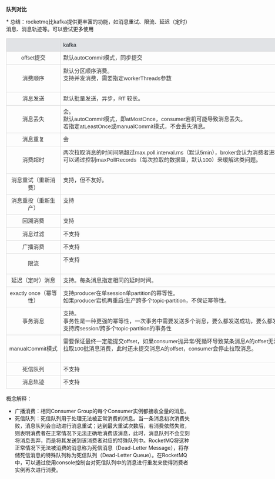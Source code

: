  **队列对比** 

\* 总结：rocketmq比kafka提供更丰富的功能，如消息重试、限流、延迟（定时）消息、消息轨迹等。可以尝试更多使用

<table style="border:none;border-collapse:collapse;width:1553px"><colgroup><col width="0.32*"><col width="0.32*"><col width="0.32*"></colgroup><tbody><tr style="height:0px"><td style="border-left:solid #d8d8d8 1px;border-right:solid #d8d8d8 1px;border-bottom:solid #d8d8d8 1px;border-top:solid #d8d8d8 1px;vertical-align:top;background-color:#e1e3e6;padding:7px 7px 7px 7px"><br></td><td style="border-left:solid #d8d8d8 1px;border-right:solid #d8d8d8 1px;border-bottom:solid #d8d8d8 1px;border-top:solid #d8d8d8 1px;vertical-align:top;background-color:#e1e3e6;padding:7px 7px 7px 7px"><p dir="ltr" toggle="0" blockstyle="" ""="" style="line-height:1.35;margin-top:0pt;margin-bottom:0pt;"><span style="font-size:15px;font-family:Arial,'Microsoft YaHei','微软雅黑','黑体',Heiti,sans-serif,SimSun,'宋体',serif;color:#1f2329;background-color:transparent;font-weight:normal;font-style:normal;font-variant:normal;text-decoration:none;vertical-align:baseline;white-space:pre-wrap;">kafka</span></p></td><td style="border-left:solid #d8d8d8 1px;border-right:solid #d8d8d8 1px;border-bottom:solid #d8d8d8 1px;border-top:solid #d8d8d8 1px;vertical-align:top;background-color:#e1e3e6;padding:7px 7px 7px 7px"><p dir="ltr" toggle="0" blockstyle="" ""="" style="line-height:1.35;margin-top:0pt;margin-bottom:0pt;"><span style="font-size:15px;font-family:Arial,'Microsoft YaHei','微软雅黑','黑体',Heiti,sans-serif,SimSun,'宋体',serif;color:#1f2329;background-color:transparent;font-weight:normal;font-style:normal;font-variant:normal;text-decoration:none;vertical-align:baseline;white-space:pre-wrap;">rocketmq</span></p></td></tr><tr style="height:0px"><td style="border-left:solid #d8d8d8 1px;border-right:solid #d8d8d8 1px;border-bottom:solid #d8d8d8 1px;border-top:solid #d8d8d8 1px;vertical-align:middle;padding:7px 7px 7px 7px"><p dir="ltr" toggle="0" blockstyle="" ""="" style="line-height:1.35;margin-top:0pt;margin-bottom:0pt;text-align: center;"><span style="font-size:15px;font-family:Arial,'Microsoft YaHei','微软雅黑','黑体',Heiti,sans-serif,SimSun,'宋体',serif;color:#333333;background-color:transparent;font-weight:normal;font-style:normal;font-variant:normal;text-decoration:none;vertical-align:baseline;white-space:pre-wrap;">offset提交</span></p></td><td style="border-left:solid #d8d8d8 1px;border-right:solid #d8d8d8 1px;border-bottom:solid #d8d8d8 1px;border-top:solid #d8d8d8 1px;vertical-align:top;padding:7px 7px 7px 7px"><p dir="ltr" toggle="0" blockstyle="" ""="" style="line-height:1.35;margin-top:0pt;margin-bottom:0pt;"><span style="font-size:15px;font-family:Arial,'Microsoft YaHei','微软雅黑','黑体',Heiti,sans-serif,SimSun,'宋体',serif;color:#333333;background-color:transparent;font-weight:normal;font-style:normal;font-variant:normal;text-decoration:none;vertical-align:baseline;white-space:pre-wrap;">默认autoCommit模式，同步提交</span></p></td><td style="border-left:solid #d8d8d8 1px;border-right:solid #d8d8d8 1px;border-bottom:solid #d8d8d8 1px;border-top:solid #d8d8d8 1px;vertical-align:top;padding:7px 7px 7px 7px"><p dir="ltr" toggle="0" blockstyle="" ""="" style="line-height:1.35;margin-top:0pt;margin-bottom:0pt;"><span style="font-size:15px;font-family:Arial,'Microsoft YaHei','微软雅黑','黑体',Heiti,sans-serif,SimSun,'宋体',serif;color:#333333;background-color:transparent;font-weight:normal;font-style:normal;font-variant:normal;text-decoration:none;vertical-align:baseline;white-space:pre-wrap;">默认manualCommit模式，异步提交</span></p></td></tr><tr style="height:0px"><td style="border-left:solid #d8d8d8 1px;border-right:solid #d8d8d8 1px;border-bottom:solid #d8d8d8 1px;border-top:solid #d8d8d8 1px;vertical-align:middle;padding:7px 7px 7px 7px"><p dir="ltr" toggle="0" blockstyle="" ""="" style="line-height:1.35;margin-top:0pt;margin-bottom:0pt;text-align: center;"><span style="font-size:15px;font-family:Arial,'Microsoft YaHei','微软雅黑','黑体',Heiti,sans-serif,SimSun,'宋体',serif;color:#333333;background-color:transparent;font-weight:normal;font-style:normal;font-variant:normal;text-decoration:none;vertical-align:baseline;white-space:pre-wrap;">消费顺序</span></p></td><td style="border-left:solid #d8d8d8 1px;border-right:solid #d8d8d8 1px;border-bottom:solid #d8d8d8 1px;border-top:solid #d8d8d8 1px;vertical-align:top;padding:7px 7px 7px 7px"><p dir="ltr" toggle="0" blockstyle="" ""="" style="line-height:1.35;margin-top:0pt;margin-bottom:0pt;"><span style="font-size:15px;font-family:Arial,'Microsoft YaHei','微软雅黑','黑体',Heiti,sans-serif,SimSun,'宋体',serif;color:#333333;background-color:transparent;font-weight:normal;font-style:normal;font-variant:normal;text-decoration:none;vertical-align:baseline;white-space:pre-wrap;">默认分区顺序消费。</span></p><p dir="ltr" toggle="0" blockstyle="" ""="" style="line-height:1.35;margin-top:0pt;margin-bottom:0pt;"><span style="font-size:15px;font-family:Arial,'Microsoft YaHei','微软雅黑','黑体',Heiti,sans-serif,SimSun,'宋体',serif;color:#333333;background-color:transparent;font-weight:normal;font-style:normal;font-variant:normal;text-decoration:none;vertical-align:baseline;white-space:pre-wrap;">支持并发消费，需要指定workerThreads参数</span></p></td><td style="border-left:solid #d8d8d8 1px;border-right:solid #d8d8d8 1px;border-bottom:solid #d8d8d8 1px;border-top:solid #d8d8d8 1px;vertical-align:top;padding:7px 7px 7px 7px"><p dir="ltr" toggle="0" blockstyle="" ""="" style="line-height:1.35;margin-top:0pt;margin-bottom:0pt;"><span style="font-size:15px;font-family:Arial,'Microsoft YaHei','微软雅黑','黑体',Heiti,sans-serif,SimSun,'宋体',serif;color:#333333;background-color:transparent;font-weight:normal;font-style:normal;font-variant:normal;text-decoration:none;vertical-align:baseline;white-space:pre-wrap;">默认并发消费。</span></p><p dir="ltr" toggle="0" blockstyle="" ""="" style="line-height:1.35;margin-top:0pt;margin-bottom:0pt;"><span style="font-size:15px;font-family:Arial,'Microsoft YaHei','微软雅黑','黑体',Heiti,sans-serif,SimSun,'宋体',serif;color:#333333;background-color:transparent;font-weight:normal;font-style:normal;font-variant:normal;text-decoration:none;vertical-align:baseline;white-space:pre-wrap;">支持分区顺序消费，需要指定ConsumeMode参数，如果消费失败会卡住后面消息（顺序消费不允许跳过，并发消费可以），以固定间隔不断重试消费这个消息。</span></p></td></tr><tr style="height:0px"><td style="border-left:solid #d8d8d8 1px;border-right:solid #d8d8d8 1px;border-bottom:solid #d8d8d8 1px;border-top:solid #d8d8d8 1px;vertical-align:middle;padding:7px 7px 7px 7px"><p dir="ltr" toggle="0" blockstyle="" ""="" style="line-height:1.35;margin-top:0pt;margin-bottom:0pt;text-align: center;"><span style="font-size:15px;font-family:Arial,'Microsoft YaHei','微软雅黑','黑体',Heiti,sans-serif,SimSun,'宋体',serif;color:#333333;background-color:transparent;font-weight:normal;font-style:normal;font-variant:normal;text-decoration:none;vertical-align:baseline;white-space:pre-wrap;">消息发送</span></p></td><td style="border-left:solid #d8d8d8 1px;border-right:solid #d8d8d8 1px;border-bottom:solid #d8d8d8 1px;border-top:solid #d8d8d8 1px;vertical-align:top;padding:7px 7px 7px 7px"><p dir="ltr" toggle="0" blockstyle="" ""="" style="line-height:1.35;margin-top:0pt;margin-bottom:0pt;"><span style="font-size:15px;font-family:Arial,'Microsoft YaHei','微软雅黑','黑体',Heiti,sans-serif,SimSun,'宋体',serif;color:#333333;background-color:transparent;font-weight:normal;font-style:normal;font-variant:normal;text-decoration:none;vertical-align:baseline;white-space:pre-wrap;">默认批量发送，异步，RT 较长。</span></p></td><td style="border-left:solid #d8d8d8 1px;border-right:solid #d8d8d8 1px;border-bottom:solid #d8d8d8 1px;border-top:solid #d8d8d8 1px;vertical-align:top;padding:7px 7px 7px 7px"><p dir="ltr" toggle="0" blockstyle="" ""="" style="line-height:1.35;margin-top:0pt;margin-bottom:0pt;"><span style="font-size:15px;font-family:Arial,'Microsoft YaHei','微软雅黑','黑体',Heiti,sans-serif,SimSun,'宋体',serif;color:#333333;background-color:transparent;font-weight:normal;font-style:normal;font-variant:normal;text-decoration:none;vertical-align:baseline;white-space:pre-wrap;">默认单条发送，同步，RT 2ms。</span></p></td></tr><tr style="height:0px"><td style="border-left:solid #d8d8d8 1px;border-right:solid #d8d8d8 1px;border-bottom:solid #d8d8d8 1px;border-top:solid #d8d8d8 1px;vertical-align:middle;padding:7px 7px 7px 7px"><p dir="ltr" toggle="0" blockstyle="" ""="" style="line-height:1.35;margin-top:0pt;margin-bottom:0pt;text-align: center;"><span style="font-size:15px;font-family:Arial,'Microsoft YaHei','微软雅黑','黑体',Heiti,sans-serif,SimSun,'宋体',serif;color:#333333;background-color:transparent;font-weight:normal;font-style:normal;font-variant:normal;text-decoration:none;vertical-align:baseline;white-space:pre-wrap;">消息丢失</span></p></td><td style="border-left:solid #d8d8d8 1px;border-right:solid #d8d8d8 1px;border-bottom:solid #d8d8d8 1px;border-top:solid #d8d8d8 1px;vertical-align:top;padding:7px 7px 7px 7px"><p dir="ltr" toggle="0" blockstyle="" ""="" style="line-height:1.35;margin-top:0pt;margin-bottom:0pt;"><span style="font-size:15px;font-family:Arial,'Microsoft YaHei','微软雅黑','黑体',Heiti,sans-serif,SimSun,'宋体',serif;color:#333333;background-color:transparent;font-weight:normal;font-style:normal;font-variant:normal;text-decoration:none;vertical-align:baseline;white-space:pre-wrap;">会。</span></p><p dir="ltr" toggle="0" blockstyle="" ""="" style="line-height:1.35;margin-top:0pt;margin-bottom:0pt;"><span style="font-size:15px;font-family:Arial,'Microsoft YaHei','微软雅黑','黑体',Heiti,sans-serif,SimSun,'宋体',serif;color:#333333;background-color:transparent;font-weight:normal;font-style:normal;font-variant:normal;text-decoration:none;vertical-align:baseline;white-space:pre-wrap;">默认autoCommit模式，即atMostOnce，consumer宕机可能导致消息丢失。</span></p><p dir="ltr" toggle="0" blockstyle="" ""="" style="line-height:1.35;margin-top:0pt;margin-bottom:0pt;"><span style="font-size:15px;font-family:Arial,'Microsoft YaHei','微软雅黑','黑体',Heiti,sans-serif,SimSun,'宋体',serif;color:#333333;background-color:transparent;font-weight:normal;font-style:normal;font-variant:normal;text-decoration:none;vertical-align:baseline;white-space:pre-wrap;">若指定atLeastOnce或manualCommit模式，不会丢失消息。</span></p></td><td style="border-left:solid #d8d8d8 1px;border-right:solid #d8d8d8 1px;border-bottom:solid #d8d8d8 1px;border-top:solid #d8d8d8 1px;vertical-align:top;padding:7px 7px 7px 7px"><p dir="ltr" toggle="0" blockstyle="" ""="" style="line-height:1.35;margin-top:0pt;margin-bottom:0pt;"><span style="font-size:15px;font-family:Arial,'Microsoft YaHei','微软雅黑','黑体',Heiti,sans-serif,SimSun,'宋体',serif;color:#333333;background-color:transparent;font-weight:normal;font-style:normal;font-variant:normal;text-decoration:none;vertical-align:baseline;white-space:pre-wrap;">不会。</span></p><p dir="ltr" toggle="0" blockstyle="" ""="" style="line-height:1.35;margin-top:0pt;margin-bottom:0pt;"><span style="font-size:15px;font-family:Arial,'Microsoft YaHei','微软雅黑','黑体',Heiti,sans-serif,SimSun,'宋体',serif;color:#333333;background-color:transparent;font-weight:normal;font-style:normal;font-variant:normal;text-decoration:none;vertical-align:baseline;white-space:pre-wrap;">默认manualCommit模式，不会丢失。</span></p></td></tr><tr style="height:0px"><td style="border-left:solid #d8d8d8 1px;border-right:solid #d8d8d8 1px;border-bottom:solid #d8d8d8 1px;border-top:solid #d8d8d8 1px;vertical-align:middle;padding:7px 7px 7px 7px"><p dir="ltr" toggle="0" blockstyle="" ""="" style="line-height:1.35;margin-top:0pt;margin-bottom:0pt;text-align: center;"><span style="font-size:15px;font-family:Arial,'Microsoft YaHei','微软雅黑','黑体',Heiti,sans-serif,SimSun,'宋体',serif;color:#333333;background-color:transparent;font-weight:normal;font-style:normal;font-variant:normal;text-decoration:none;vertical-align:baseline;white-space:pre-wrap;">消息重复</span></p></td><td style="border-left:solid #d8d8d8 1px;border-right:solid #d8d8d8 1px;border-bottom:solid #d8d8d8 1px;border-top:solid #d8d8d8 1px;vertical-align:top;padding:7px 7px 7px 7px"><p dir="ltr" toggle="0" blockstyle="" ""="" style="line-height:1.35;margin-top:0pt;margin-bottom:0pt;"><span style="font-size:15px;font-family:Arial,'Microsoft YaHei','微软雅黑','黑体',Heiti,sans-serif,SimSun,'宋体',serif;color:#333333;background-color:transparent;font-weight:normal;font-style:normal;font-variant:normal;text-decoration:none;vertical-align:baseline;white-space:pre-wrap;">会</span></p></td><td style="border-left:solid #d8d8d8 1px;border-right:solid #d8d8d8 1px;border-bottom:solid #d8d8d8 1px;border-top:solid #d8d8d8 1px;vertical-align:top;padding:7px 7px 7px 7px"><p dir="ltr" toggle="0" blockstyle="" ""="" style="line-height:1.35;margin-top:0pt;margin-bottom:0pt;"><span style="font-size:15px;font-family:Arial,'Microsoft YaHei','微软雅黑','黑体',Heiti,sans-serif,SimSun,'宋体',serif;color:#333333;background-color:transparent;font-weight:normal;font-style:normal;font-variant:normal;text-decoration:none;vertical-align:baseline;white-space:pre-wrap;">会</span></p></td></tr><tr style="height:0px"><td style="border-left:solid #d8d8d8 1px;border-right:solid #d8d8d8 1px;border-bottom:solid #d8d8d8 1px;border-top:solid #d8d8d8 1px;vertical-align:middle;padding:7px 7px 7px 7px"><p dir="ltr" toggle="0" blockstyle="" ""="" style="line-height:1.35;margin-top:0pt;margin-bottom:0pt;text-align: center;"><span style="font-size:15px;font-family:Arial,'Microsoft YaHei','微软雅黑','黑体',Heiti,sans-serif,SimSun,'宋体',serif;color:#333333;background-color:transparent;font-weight:normal;font-style:normal;font-variant:normal;text-decoration:none;vertical-align:baseline;white-space:pre-wrap;">消费超时</span></p></td><td style="border-left:solid #d8d8d8 1px;border-right:solid #d8d8d8 1px;border-bottom:solid #d8d8d8 1px;border-top:solid #d8d8d8 1px;vertical-align:top;padding:7px 7px 7px 7px"><p dir="ltr" toggle="0" blockstyle="" ""="" style="line-height:1.35;margin-top:0pt;margin-bottom:0pt;"><span style="font-size:15px;font-family:Arial,'Microsoft YaHei','微软雅黑','黑体',Heiti,sans-serif,SimSun,'宋体',serif;color:#333333;background-color:transparent;font-weight:normal;font-style:normal;font-variant:normal;text-decoration:none;vertical-align:baseline;white-space:pre-wrap;">两次拉取消息的时间间隔超过max.poll.interval.ms（默认5min），broker会认为消费者进程超时，触发rebalance。</span></p><p dir="ltr" toggle="0" blockstyle="" ""="" style="line-height:1.35;margin-top:0pt;margin-bottom:0pt;"><span style="font-size:15px;font-family:Arial,'Microsoft YaHei','微软雅黑','黑体',Heiti,sans-serif,SimSun,'宋体',serif;color:#333333;background-color:transparent;font-weight:normal;font-style:normal;font-variant:normal;text-decoration:none;vertical-align:baseline;white-space:pre-wrap;">可以通过控制maxPollRecords（每次拉取的数据量，默认100）来缓解这类问题。</span></p></td><td style="border-left:solid #d8d8d8 1px;border-right:solid #d8d8d8 1px;border-bottom:solid #d8d8d8 1px;border-top:solid #d8d8d8 1px;vertical-align:top;padding:7px 7px 7px 7px"><p dir="ltr" toggle="0" blockstyle="" ""="" style="line-height:1.35;margin-top:0pt;margin-bottom:0pt;"><span style="font-size:15px;font-family:Arial,'Microsoft YaHei','微软雅黑','黑体',Heiti,sans-serif,SimSun,'宋体',serif;color:#333333;background-color:transparent;font-weight:normal;font-style:normal;font-variant:normal;text-decoration:none;vertical-align:baseline;white-space:pre-wrap;">并发消费模式下，consumer拉取的一批消息需要在15分钟内消费完毕，超时的消息被当作消费失败，将重新投递，不会丢失。</span></p><p dir="ltr" toggle="0" blockstyle="" ""="" style="line-height:1.35;margin-top:0pt;margin-bottom:0pt;"><span style="font-size:15px;font-family:Arial,'Microsoft YaHei','微软雅黑','黑体',Heiti,sans-serif,SimSun,'宋体',serif;color:#333333;background-color:transparent;font-weight:normal;font-style:normal;font-variant:normal;text-decoration:none;vertical-align:baseline;white-space:pre-wrap;">顺序消费模式下，没有时间限制。</span></p></td></tr><tr style="height:0px"><td style="border-left:solid #d8d8d8 1px;border-right:solid #d8d8d8 1px;border-bottom:solid #d8d8d8 1px;border-top:solid #d8d8d8 1px;vertical-align:middle;padding:7px 7px 7px 7px"><p dir="ltr" toggle="0" blockstyle="" ""="" style="line-height:1.35;margin-top:0pt;margin-bottom:0pt;text-align: center;"><span style="font-size:15px;font-family:Arial,'Microsoft YaHei','微软雅黑','黑体',Heiti,sans-serif,SimSun,'宋体',serif;color:#333333;background-color:transparent;font-weight:normal;font-style:normal;font-variant:normal;text-decoration:none;vertical-align:baseline;white-space:pre-wrap;">消息重试（重新消费）</span></p></td><td style="border-left:solid #d8d8d8 1px;border-right:solid #d8d8d8 1px;border-bottom:solid #d8d8d8 1px;border-top:solid #d8d8d8 1px;vertical-align:top;padding:7px 7px 7px 7px"><p dir="ltr" toggle="0" blockstyle="" ""="" style="line-height:1.35;margin-top:0pt;margin-bottom:0pt;"><span style="font-size:15px;font-family:Arial,'Microsoft YaHei','微软雅黑','黑体',Heiti,sans-serif,SimSun,'宋体',serif;color:#333333;background-color:transparent;font-weight:normal;font-style:normal;font-variant:normal;text-decoration:none;vertical-align:baseline;white-space:pre-wrap;">支持，但不友好。</span></p></td><td style="border-left:solid #d8d8d8 1px;border-right:solid #d8d8d8 1px;border-bottom:solid #d8d8d8 1px;border-top:solid #d8d8d8 1px;vertical-align:top;padding:7px 7px 7px 7px"><p dir="ltr" toggle="0" blockstyle="" ""="" style="line-height:1.35;margin-top:0pt;margin-bottom:0pt;"><span style="font-size:15px;font-family:Arial,'Microsoft YaHei','微软雅黑','黑体',Heiti,sans-serif,SimSun,'宋体',serif;color:#333333;background-color:transparent;font-weight:normal;font-style:normal;font-variant:normal;text-decoration:none;vertical-align:baseline;white-space:pre-wrap;">支持</span></p></td></tr><tr style="height:0px"><td style="border-left:solid #d8d8d8 1px;border-right:solid #d8d8d8 1px;border-bottom:solid #d8d8d8 1px;border-top:solid #d8d8d8 1px;vertical-align:middle;padding:7px 7px 7px 7px"><p dir="ltr" toggle="0" blockstyle="" ""="" style="line-height:1.35;margin-top:0pt;margin-bottom:0pt;text-align: center;"><span style="font-size:15px;font-family:Arial,'Microsoft YaHei','微软雅黑','黑体',Heiti,sans-serif,SimSun,'宋体',serif;color:#333333;background-color:transparent;font-weight:normal;font-style:normal;font-variant:normal;text-decoration:none;vertical-align:baseline;white-space:pre-wrap;">消息重投（重新生产）</span></p></td><td style="border-left:solid #d8d8d8 1px;border-right:solid #d8d8d8 1px;border-bottom:solid #d8d8d8 1px;border-top:solid #d8d8d8 1px;vertical-align:top;padding:7px 7px 7px 7px"><p dir="ltr" toggle="0" blockstyle="" ""="" style="line-height:1.35;margin-top:0pt;margin-bottom:0pt;"><span style="font-size:15px;font-family:Arial,'Microsoft YaHei','微软雅黑','黑体',Heiti,sans-serif,SimSun,'宋体',serif;color:#333333;background-color:transparent;font-weight:normal;font-style:normal;font-variant:normal;text-decoration:none;vertical-align:baseline;white-space:pre-wrap;">支持</span></p></td><td style="border-left:solid #d8d8d8 1px;border-right:solid #d8d8d8 1px;border-bottom:solid #d8d8d8 1px;border-top:solid #d8d8d8 1px;vertical-align:top;padding:7px 7px 7px 7px"><p dir="ltr" toggle="0" blockstyle="" ""="" style="line-height:1.35;margin-top:0pt;margin-bottom:0pt;"><span style="font-size:15px;font-family:Arial,'Microsoft YaHei','微软雅黑','黑体',Heiti,sans-serif,SimSun,'宋体',serif;color:#333333;background-color:transparent;font-weight:normal;font-style:normal;font-variant:normal;text-decoration:none;vertical-align:baseline;white-space:pre-wrap;">支持</span></p></td></tr><tr style="height:0px"><td style="border-left:solid #d8d8d8 1px;border-right:solid #d8d8d8 1px;border-bottom:solid #d8d8d8 1px;border-top:solid #d8d8d8 1px;vertical-align:middle;padding:7px 7px 7px 7px"><p dir="ltr" toggle="0" blockstyle="" ""="" style="line-height:1.35;margin-top:0pt;margin-bottom:0pt;text-align: center;"><span style="font-size:15px;font-family:Arial,'Microsoft YaHei','微软雅黑','黑体',Heiti,sans-serif,SimSun,'宋体',serif;color:#333333;background-color:transparent;font-weight:normal;font-style:normal;font-variant:normal;text-decoration:none;vertical-align:baseline;white-space:pre-wrap;">回溯消费</span></p></td><td style="border-left:solid #d8d8d8 1px;border-right:solid #d8d8d8 1px;border-bottom:solid #d8d8d8 1px;border-top:solid #d8d8d8 1px;vertical-align:top;padding:7px 7px 7px 7px"><p dir="ltr" toggle="0" blockstyle="" ""="" style="line-height:1.35;margin-top:0pt;margin-bottom:0pt;"><span style="font-size:15px;font-family:Arial,'Microsoft YaHei','微软雅黑','黑体',Heiti,sans-serif,SimSun,'宋体',serif;color:#333333;background-color:transparent;font-weight:normal;font-style:normal;font-variant:normal;text-decoration:none;vertical-align:baseline;white-space:pre-wrap;">支持</span></p></td><td style="border-left:solid #d8d8d8 1px;border-right:solid #d8d8d8 1px;border-bottom:solid #d8d8d8 1px;border-top:solid #d8d8d8 1px;vertical-align:top;padding:7px 7px 7px 7px"><p dir="ltr" toggle="0" blockstyle="" ""="" style="line-height:1.35;margin-top:0pt;margin-bottom:0pt;"><span style="font-size:15px;font-family:Arial,'Microsoft YaHei','微软雅黑','黑体',Heiti,sans-serif,SimSun,'宋体',serif;color:#333333;background-color:transparent;font-weight:normal;font-style:normal;font-variant:normal;text-decoration:none;vertical-align:baseline;white-space:pre-wrap;">支持</span></p></td></tr><tr style="height:0px"><td style="border-left:solid #d8d8d8 1px;border-right:solid #d8d8d8 1px;border-bottom:solid #d8d8d8 1px;border-top:solid #d8d8d8 1px;vertical-align:middle;padding:7px 7px 7px 7px"><p dir="ltr" toggle="0" blockstyle="" ""="" style="line-height:1.35;margin-top:0pt;margin-bottom:0pt;text-align: center;"><span style="font-size:15px;font-family:Arial,'Microsoft YaHei','微软雅黑','黑体',Heiti,sans-serif,SimSun,'宋体',serif;color:#333333;background-color:transparent;font-weight:normal;font-style:normal;font-variant:normal;text-decoration:none;vertical-align:baseline;white-space:pre-wrap;">消息过滤</span></p></td><td style="border-left:solid #d8d8d8 1px;border-right:solid #d8d8d8 1px;border-bottom:solid #d8d8d8 1px;border-top:solid #d8d8d8 1px;vertical-align:top;padding:7px 7px 7px 7px"><p dir="ltr" toggle="0" blockstyle="" ""="" style="line-height:1.35;margin-top:0pt;margin-bottom:0pt;"><span style="font-size:15px;font-family:Arial,'Microsoft YaHei','微软雅黑','黑体',Heiti,sans-serif,SimSun,'宋体',serif;color:#333333;background-color:transparent;font-weight:normal;font-style:normal;font-variant:normal;text-decoration:none;vertical-align:baseline;white-space:pre-wrap;">不支持</span></p></td><td style="border-left:solid #d8d8d8 1px;border-right:solid #d8d8d8 1px;border-bottom:solid #d8d8d8 1px;border-top:solid #d8d8d8 1px;vertical-align:top;padding:7px 7px 7px 7px"><p dir="ltr" toggle="0" blockstyle="" ""="" style="line-height:1.35;margin-top:0pt;margin-bottom:0pt;"><span style="font-size:15px;font-family:Arial,'Microsoft YaHei','微软雅黑','黑体',Heiti,sans-serif,SimSun,'宋体',serif;color:#333333;background-color:transparent;font-weight:normal;font-style:normal;font-variant:normal;text-decoration:none;vertical-align:baseline;white-space:pre-wrap;">支持。可以指定tag。</span></p></td></tr><tr style="height:0px"><td style="border-left:solid #d8d8d8 1px;border-right:solid #d8d8d8 1px;border-bottom:solid #d8d8d8 1px;border-top:solid #d8d8d8 1px;vertical-align:middle;padding:7px 7px 7px 7px"><p dir="ltr" toggle="0" blockstyle="" ""="" style="line-height:1.35;margin-top:0pt;margin-bottom:0pt;text-align: center;"><span style="font-size:15px;font-family:Arial,'Microsoft YaHei','微软雅黑','黑体',Heiti,sans-serif,SimSun,'宋体',serif;color:#333333;background-color:transparent;font-weight:normal;font-style:normal;font-variant:normal;text-decoration:none;vertical-align:baseline;white-space:pre-wrap;">广播消费</span></p></td><td style="border-left:solid #d8d8d8 1px;border-right:solid #d8d8d8 1px;border-bottom:solid #d8d8d8 1px;border-top:solid #d8d8d8 1px;vertical-align:top;padding:7px 7px 7px 7px"><p dir="ltr" toggle="0" blockstyle="" ""="" style="line-height:1.35;margin-top:0pt;margin-bottom:0pt;"><span style="font-size:15px;font-family:Arial,'Microsoft YaHei','微软雅黑','黑体',Heiti,sans-serif,SimSun,'宋体',serif;color:#333333;background-color:transparent;font-weight:normal;font-style:normal;font-variant:normal;text-decoration:none;vertical-align:baseline;white-space:pre-wrap;">不支持</span></p></td><td style="border-left:solid #d8d8d8 1px;border-right:solid #d8d8d8 1px;border-bottom:solid #d8d8d8 1px;border-top:solid #d8d8d8 1px;vertical-align:top;padding:7px 7px 7px 7px"><p dir="ltr" toggle="0" blockstyle="" ""="" style="line-height:1.35;margin-top:0pt;margin-bottom:0pt;"><span style="font-size:15px;font-family:Arial,'Microsoft YaHei','微软雅黑','黑体',Heiti,sans-serif,SimSun,'宋体',serif;color:#333333;background-color:transparent;font-weight:normal;font-style:normal;font-variant:normal;text-decoration:none;vertical-align:baseline;white-space:pre-wrap;">支持</span></p></td></tr><tr style="height:0px"><td style="border-left:solid #d8d8d8 1px;border-right:solid #d8d8d8 1px;border-bottom:solid #d8d8d8 1px;border-top:solid #d8d8d8 1px;vertical-align:middle;padding:7px 7px 7px 7px"><p dir="ltr" toggle="0" blockstyle="" ""="" style="line-height:1.35;margin-top:0pt;margin-bottom:0pt;text-align: center;"><span style="font-size:15px;font-family:Arial,'Microsoft YaHei','微软雅黑','黑体',Heiti,sans-serif,SimSun,'宋体',serif;color:#333333;background-color:transparent;font-weight:normal;font-style:normal;font-variant:normal;text-decoration:none;vertical-align:baseline;white-space:pre-wrap;">限流</span></p></td><td style="border-left:solid #d8d8d8 1px;border-right:solid #d8d8d8 1px;border-bottom:solid #d8d8d8 1px;border-top:solid #d8d8d8 1px;vertical-align:top;padding:7px 7px 7px 7px"><p dir="ltr" toggle="0" blockstyle="" ""="" style="line-height:1.35;margin-top:0pt;margin-bottom:0pt;"><span style="font-size:15px;font-family:Arial,'Microsoft YaHei','微软雅黑','黑体',Heiti,sans-serif,SimSun,'宋体',serif;color:#333333;background-color:transparent;font-weight:normal;font-style:normal;font-variant:normal;text-decoration:none;vertical-align:baseline;white-space:pre-wrap;">不支持</span></p></td><td style="border-left:solid #d8d8d8 1px;border-right:solid #d8d8d8 1px;border-bottom:solid #d8d8d8 1px;border-top:solid #d8d8d8 1px;vertical-align:top;padding:7px 7px 7px 7px"><p dir="ltr" toggle="0" blockstyle="" ""="" style="line-height:1.35;margin-top:0pt;margin-bottom:0pt;"><span style="font-size:15px;font-family:Arial,'Microsoft YaHei','微软雅黑','黑体',Heiti,sans-serif,SimSun,'宋体',serif;color:#333333;background-color:transparent;font-weight:normal;font-style:normal;font-variant:normal;text-decoration:none;vertical-align:baseline;white-space:pre-wrap;">支持。生产者和消费者均可限流，仅支持单机限流。</span></p><p dir="ltr" toggle="0" blockstyle="" ""="" style="line-height:1.35;margin-top:0pt;margin-bottom:0pt;"><span style="font-size:15px;font-family:Arial,'Microsoft YaHei','微软雅黑','黑体',Heiti,sans-serif,SimSun,'宋体',serif;color:#333333;background-color:transparent;font-weight:normal;font-style:normal;font-variant:normal;text-decoration:none;vertical-align:baseline;white-space:pre-wrap;">生产者默认限流策略，快速失败；消费者默认限流策略，无限等待。</span></p></td></tr><tr style="height:0px"><td style="border-left:solid #d8d8d8 1px;border-right:solid #d8d8d8 1px;border-bottom:solid #d8d8d8 1px;border-top:solid #d8d8d8 1px;vertical-align:middle;padding:7px 7px 7px 7px"><p dir="ltr" toggle="0" blockstyle="" ""="" style="line-height:1.35;margin-top:0pt;margin-bottom:0pt;text-align: center;"><span style="font-size:15px;font-family:Arial,'Microsoft YaHei','微软雅黑','黑体',Heiti,sans-serif,SimSun,'宋体',serif;color:#333333;background-color:transparent;font-weight:normal;font-style:normal;font-variant:normal;text-decoration:none;vertical-align:baseline;white-space:pre-wrap;">延迟（定时）消息</span></p></td><td style="border-left:solid #d8d8d8 1px;border-right:solid #d8d8d8 1px;border-bottom:solid #d8d8d8 1px;border-top:solid #d8d8d8 1px;vertical-align:top;padding:7px 7px 7px 7px"><p dir="ltr" toggle="0" blockstyle="" ""="" style="line-height:1.35;margin-top:0pt;margin-bottom:0pt;"><span style="font-size:15px;font-family:Arial,'Microsoft YaHei','微软雅黑','黑体',Heiti,sans-serif,SimSun,'宋体',serif;color:#333333;background-color:transparent;font-weight:normal;font-style:normal;font-variant:normal;text-decoration:none;vertical-align:baseline;white-space:pre-wrap;">支持。每条消息指定相同的延时时间。</span></p></td><td style="border-left:solid #d8d8d8 1px;border-right:solid #d8d8d8 1px;border-bottom:solid #d8d8d8 1px;border-top:solid #d8d8d8 1px;vertical-align:top;padding:7px 7px 7px 7px"><p dir="ltr" toggle="0" blockstyle="" ""="" style="line-height:1.35;margin-top:0pt;margin-bottom:0pt;"><span style="font-size:15px;font-family:Arial,'Microsoft YaHei','微软雅黑','黑体',Heiti,sans-serif,SimSun,'宋体',serif;color:#333333;background-color:transparent;font-weight:normal;font-style:normal;font-variant:normal;text-decoration:none;vertical-align:baseline;white-space:pre-wrap;">支持。每条消息指定不同的延时时间，但不保证分区顺序。</span></p></td></tr><tr style="height:0px"><td style="border-left:solid #d8d8d8 1px;border-right:solid #d8d8d8 1px;border-bottom:solid #d8d8d8 1px;border-top:solid #d8d8d8 1px;vertical-align:middle;padding:7px 7px 7px 7px"><p dir="ltr" toggle="0" blockstyle="" ""="" style="line-height:1.35;margin-top:0pt;margin-bottom:0pt;text-align: center;"><span style="font-size:15px;font-family:Arial,'Microsoft YaHei','微软雅黑','黑体',Heiti,sans-serif,SimSun,'宋体',serif;color:#333333;background-color:transparent;font-weight:normal;font-style:normal;font-variant:normal;text-decoration:none;vertical-align:baseline;white-space:pre-wrap;">exactly once（幂等性）</span></p></td><td style="border-left:solid #d8d8d8 1px;border-right:solid #d8d8d8 1px;border-bottom:solid #d8d8d8 1px;border-top:solid #d8d8d8 1px;vertical-align:top;padding:7px 7px 7px 7px"><p dir="ltr" toggle="0" blockstyle="" ""="" style="line-height:1.35;margin-top:0pt;margin-bottom:0pt;"><span style="font-size:15px;font-family:Arial,'Microsoft YaHei','微软雅黑','黑体',Heiti,sans-serif,SimSun,'宋体',serif;color:#333333;background-color:transparent;font-weight:normal;font-style:normal;font-variant:normal;text-decoration:none;vertical-align:baseline;white-space:pre-wrap;">支持producer在单session单partition的幂等性。</span></p><p dir="ltr" toggle="0" blockstyle="" ""="" style="line-height:1.35;margin-top:0pt;margin-bottom:0pt;"><span style="font-size:15px;font-family:Arial,'Microsoft YaHei','微软雅黑','黑体',Heiti,sans-serif,SimSun,'宋体',serif;color:#333333;background-color:transparent;font-weight:normal;font-style:normal;font-variant:normal;text-decoration:none;vertical-align:baseline;white-space:pre-wrap;">如果producer宕机再重启/生产跨多个topic-partition，不保证幂等性。</span></p></td><td style="border-left:solid #d8d8d8 1px;border-right:solid #d8d8d8 1px;border-bottom:solid #d8d8d8 1px;border-top:solid #d8d8d8 1px;vertical-align:top;padding:7px 7px 7px 7px"><p dir="ltr" toggle="0" blockstyle="" ""="" style="line-height:1.35;margin-top:0pt;margin-bottom:0pt;"><span style="font-size:15px;font-family:Arial,'Microsoft YaHei','微软雅黑','黑体',Heiti,sans-serif,SimSun,'宋体',serif;color:#333333;background-color:transparent;font-weight:normal;font-style:normal;font-variant:normal;text-decoration:none;vertical-align:baseline;white-space:pre-wrap;">不详</span></p></td></tr><tr style="height:0px"><td style="border-left:solid #d8d8d8 1px;border-right:solid #d8d8d8 1px;border-bottom:solid #d8d8d8 1px;border-top:solid #d8d8d8 1px;vertical-align:middle;padding:7px 7px 7px 7px"><p dir="ltr" toggle="0" blockstyle="" ""="" style="line-height:1.35;margin-top:0pt;margin-bottom:0pt;text-align: center;"><span style="font-size:15px;font-family:Arial,'Microsoft YaHei','微软雅黑','黑体',Heiti,sans-serif,SimSun,'宋体',serif;color:#333333;background-color:transparent;font-weight:normal;font-style:normal;font-variant:normal;text-decoration:none;vertical-align:baseline;white-space:pre-wrap;">事务消息</span></p></td><td style="border-left:solid #d8d8d8 1px;border-right:solid #d8d8d8 1px;border-bottom:solid #d8d8d8 1px;border-top:solid #d8d8d8 1px;vertical-align:top;padding:7px 7px 7px 7px"><p dir="ltr" toggle="0" blockstyle="" ""="" style="line-height:1.35;margin-top:0pt;margin-bottom:0pt;"><span style="font-size:15px;font-family:Arial,'Microsoft YaHei','微软雅黑','黑体',Heiti,sans-serif,SimSun,'宋体',serif;color:#333333;background-color:transparent;font-weight:normal;font-style:normal;font-variant:normal;text-decoration:none;vertical-align:baseline;white-space:pre-wrap;">支持。</span></p><p dir="ltr" toggle="0" blockstyle="" ""="" style="line-height:1.35;margin-top:0pt;margin-bottom:0pt;"><span style="font-size:15px;font-family:Arial,'Microsoft YaHei','微软雅黑','黑体',Heiti,sans-serif,SimSun,'宋体',serif;color:#333333;background-color:transparent;font-weight:normal;font-style:normal;font-variant:normal;text-decoration:none;vertical-align:baseline;white-space:pre-wrap;">事务性是一种更强的幂等性，一次事务中需要发送多个消息，要么都发送成功，要么都发送失败。</span></p><p dir="ltr" toggle="0" blockstyle="" ""="" style="line-height:1.35;margin-top:0pt;margin-bottom:0pt;"><span style="font-size:15px;font-family:Arial,'Microsoft YaHei','微软雅黑','黑体',Heiti,sans-serif,SimSun,'宋体',serif;color:#333333;background-color:transparent;font-weight:normal;font-style:normal;font-variant:normal;text-decoration:none;vertical-align:baseline;white-space:pre-wrap;">支持跨session/跨多个topic-partition的事务性</span></p></td><td style="border-left:solid #d8d8d8 1px;border-right:solid #d8d8d8 1px;border-bottom:solid #d8d8d8 1px;border-top:solid #d8d8d8 1px;vertical-align:top;padding:7px 7px 7px 7px"><p dir="ltr" toggle="0" blockstyle="" ""="" style="line-height:1.35;margin-top:0pt;margin-bottom:0pt;"><span style="font-size:15px;font-family:Arial,'Microsoft YaHei','微软雅黑','黑体',Heiti,sans-serif,SimSun,'宋体',serif;color:#333333;background-color:transparent;font-weight:normal;font-style:normal;font-variant:normal;text-decoration:none;vertical-align:baseline;white-space:pre-wrap;">支持。</span></p><p dir="ltr" toggle="0" blockstyle="" ""="" style="line-height:1.35;margin-top:0pt;margin-bottom:0pt;"><span style="font-size:15px;font-family:Arial,'Microsoft YaHei','微软雅黑','黑体',Heiti,sans-serif,SimSun,'宋体',serif;color:#333333;background-color:transparent;font-weight:normal;font-style:normal;font-variant:normal;text-decoration:none;vertical-align:baseline;white-space:pre-wrap;">分布式事务场景，本地事务的执行和发消息这两个动作满足事务约束。</span></p></td></tr><tr style="height:0px"><td style="border-left:solid #d8d8d8 1px;border-right:solid #d8d8d8 1px;border-bottom:solid #d8d8d8 1px;border-top:solid #d8d8d8 1px;vertical-align:middle;padding:7px 7px 7px 7px"><p dir="ltr" toggle="0" blockstyle="" ""="" style="line-height:1.35;margin-top:0pt;margin-bottom:0pt;text-align: center;"><span style="font-size:15px;font-family:Arial,'Microsoft YaHei','微软雅黑','黑体',Heiti,sans-serif,SimSun,'宋体',serif;color:#333333;background-color:transparent;font-weight:normal;font-style:normal;font-variant:normal;text-decoration:none;vertical-align:baseline;white-space:pre-wrap;">manualCommit模式</span></p></td><td style="border-left:solid #d8d8d8 1px;border-right:solid #d8d8d8 1px;border-bottom:solid #d8d8d8 1px;border-top:solid #d8d8d8 1px;vertical-align:top;padding:7px 7px 7px 7px"><p dir="ltr" toggle="0" blockstyle="" ""="" style="line-height:1.35;margin-top:0pt;margin-bottom:0pt;"><span style="font-size:15px;font-family:Arial,'Microsoft YaHei','微软雅黑','黑体',Heiti,sans-serif,SimSun,'宋体',serif;color:#333333;background-color:transparent;font-weight:normal;font-style:normal;font-variant:normal;text-decoration:none;vertical-align:baseline;white-space:pre-wrap;">需要保证最终一定能提交offset，如果consumer抛异常/死循环导致某条消息A的offset无法提交，consumer会继续拉取100批消息消费，此时还未提交消息A的offset，consumer会停止拉取消息。</span></p></td><td style="border-left:solid #d8d8d8 1px;border-right:solid #d8d8d8 1px;border-bottom:solid #d8d8d8 1px;border-top:solid #d8d8d8 1px;vertical-align:top;padding:7px 7px 7px 7px"><p dir="ltr" toggle="0" blockstyle="" ""="" style="line-height:1.35;margin-top:0pt;margin-bottom:0pt;"><span style="font-size:15px;font-family:Arial,'Microsoft YaHei','微软雅黑','黑体',Heiti,sans-serif,SimSun,'宋体',serif;color:#333333;background-color:transparent;font-weight:normal;font-style:normal;font-variant:normal;text-decoration:none;vertical-align:baseline;white-space:pre-wrap;">consumer抛异常，框架会以Later方式提交offset，这种情况下位点能正常提交，但这条消息稍后会重新投递16次。</span></p><p dir="ltr" toggle="0" blockstyle="" ""="" style="line-height:1.35;margin-top:0pt;margin-bottom:0pt;"><span style="font-size:15px;font-family:Arial,'Microsoft YaHei','微软雅黑','黑体',Heiti,sans-serif,SimSun,'宋体',serif;color:#333333;background-color:transparent;font-weight:normal;font-style:normal;font-variant:normal;text-decoration:none;vertical-align:baseline;white-space:pre-wrap;">consumer死循环导致无法提交offset，会停止拉取消息。</span></p></td></tr><tr style="height:0px"><td style="border-left:solid #d8d8d8 1px;border-right:solid #d8d8d8 1px;border-bottom:solid #d8d8d8 1px;border-top:solid #d8d8d8 1px;vertical-align:middle;padding:7px 7px 7px 7px"><p dir="ltr" toggle="0" blockstyle="" ""="" style="line-height:1.35;margin-top:0pt;margin-bottom:0pt;text-align: center;"><span style="font-size:15px;font-family:Arial,'Microsoft YaHei','微软雅黑','黑体',Heiti,sans-serif,SimSun,'宋体',serif;color:#333333;background-color:transparent;font-weight:normal;font-style:normal;font-variant:normal;text-decoration:none;vertical-align:baseline;white-space:pre-wrap;">死信队列</span></p></td><td style="border-left:solid #d8d8d8 1px;border-right:solid #d8d8d8 1px;border-bottom:solid #d8d8d8 1px;border-top:solid #d8d8d8 1px;vertical-align:top;padding:7px 7px 7px 7px"><p dir="ltr" toggle="0" blockstyle="" ""="" style="line-height:1.35;margin-top:0pt;margin-bottom:0pt;"><span style="font-size:15px;font-family:Arial,'Microsoft YaHei','微软雅黑','黑体',Heiti,sans-serif,SimSun,'宋体',serif;color:#333333;background-color:transparent;font-weight:normal;font-style:normal;font-variant:normal;text-decoration:none;vertical-align:baseline;white-space:pre-wrap;">不支持</span></p></td><td style="border-left:solid #d8d8d8 1px;border-right:solid #d8d8d8 1px;border-bottom:solid #d8d8d8 1px;border-top:solid #d8d8d8 1px;vertical-align:top;padding:7px 7px 7px 7px"><p dir="ltr" toggle="0" blockstyle="" ""="" style="line-height:1.35;margin-top:0pt;margin-bottom:0pt;"><span style="font-size:15px;font-family:Arial,'Microsoft YaHei','微软雅黑','黑体',Heiti,sans-serif,SimSun,'宋体',serif;color:#333333;background-color:transparent;font-weight:normal;font-style:normal;font-variant:normal;text-decoration:none;vertical-align:baseline;white-space:pre-wrap;">支持</span></p></td></tr><tr style="height:0px"><td style="border-left:solid #d8d8d8 1px;border-right:solid #d8d8d8 1px;border-bottom:solid #d8d8d8 1px;border-top:solid #d8d8d8 1px;vertical-align:middle;padding:7px 7px 7px 7px"><p dir="ltr" toggle="0" blockstyle="" ""="" style="line-height:1.35;margin-top:0pt;margin-bottom:0pt;text-align: center;"><span style="font-size:15px;font-family:Arial,'Microsoft YaHei','微软雅黑','黑体',Heiti,sans-serif,SimSun,'宋体',serif;color:#333333;background-color:transparent;font-weight:normal;font-style:normal;font-variant:normal;text-decoration:none;vertical-align:baseline;white-space:pre-wrap;">消息轨迹</span></p></td><td style="border-left:solid #d8d8d8 1px;border-right:solid #d8d8d8 1px;border-bottom:solid #d8d8d8 1px;border-top:solid #d8d8d8 1px;vertical-align:top;padding:7px 7px 7px 7px"><p dir="ltr" toggle="0" blockstyle="" ""="" style="line-height:1.35;margin-top:0pt;margin-bottom:0pt;"><span style="font-size:15px;font-family:Arial,'Microsoft YaHei','微软雅黑','黑体',Heiti,sans-serif,SimSun,'宋体',serif;color:#333333;background-color:transparent;font-weight:normal;font-style:normal;font-variant:normal;text-decoration:none;vertical-align:baseline;white-space:pre-wrap;">不支持</span></p></td><td style="border-left:solid #d8d8d8 1px;border-right:solid #d8d8d8 1px;border-bottom:solid #d8d8d8 1px;border-top:solid #d8d8d8 1px;vertical-align:top;padding:7px 7px 7px 7px"><p dir="ltr" toggle="0" blockstyle="" ""="" style="line-height:1.35;margin-top:0pt;margin-bottom:0pt;"><span style="font-size:15px;font-family:Arial,'Microsoft YaHei','微软雅黑','黑体',Heiti,sans-serif,SimSun,'宋体',serif;color:#333333;background-color:transparent;font-weight:normal;font-style:normal;font-variant:normal;text-decoration:none;vertical-align:baseline;white-space:pre-wrap;">支持。根据MessageId或Key到console查询发送和消费的情况。</span></p></td></tr></tbody></table>

概念解释：

-   广播消费：相同Consumer Group的每个Consumer实例都接收全量的消息。
-   死信队列：死信队列用于处理无法被正常消费的消息。当一条消息初次消费失败，消息队列会自动进行消息重试；达到最大重试次数后，若消费依然失败，则表明消费者在正常情况下无法正确地消费该消息，此时，消息队列不会立刻将消息丢弃，而是将其发送到该消费者对应的特殊队列中。RocketMQ将这种正常情况下无法被消费的消息称为死信消息（Dead-Letter Message），将存储死信消息的特殊队列称为死信队列（Dead-Letter Queue）。在RocketMQ中，可以通过使用console控制台对死信队列中的消息进行重发来使得消费者实例再次进行消费。

